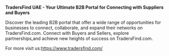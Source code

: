 **TradersFind UAE - Your Ultimate B2B Portal for Connecting with Suppliers and Buyers**

Discover the leading B2B portal that offer a wide range of opportunities for businesses to connect, collaborate, and expand their networks on TradersFind.com. Connect with Buyers and Sellers, explore partnerships,and achieve new heights of success on TradersFind.com.

For more visit us:https://www.tradersfind.com/
